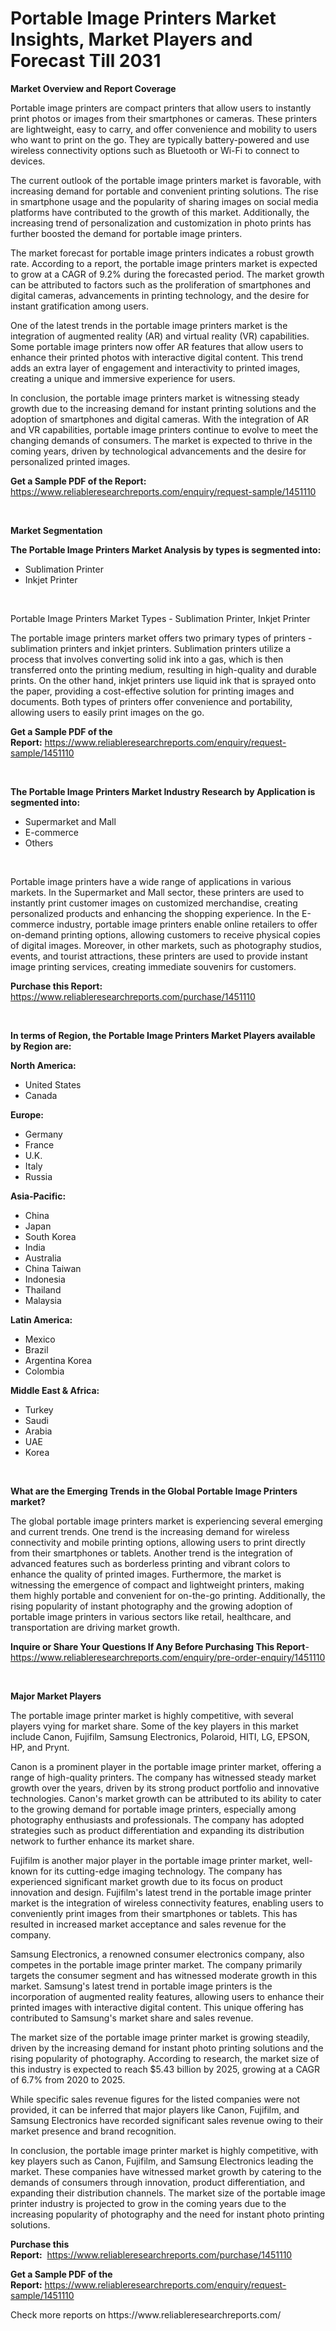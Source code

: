 <p><h1>Portable Image Printers Market Insights, Market Players and Forecast Till 2031</h1></p><p><strong>Market Overview and Report Coverage</strong></p>
<p><p>Portable image printers are compact printers that allow users to instantly print photos or images from their smartphones or cameras. These printers are lightweight, easy to carry, and offer convenience and mobility to users who want to print on the go. They are typically battery-powered and use wireless connectivity options such as Bluetooth or Wi-Fi to connect to devices.</p><p>The current outlook of the portable image printers market is favorable, with increasing demand for portable and convenient printing solutions. The rise in smartphone usage and the popularity of sharing images on social media platforms have contributed to the growth of this market. Additionally, the increasing trend of personalization and customization in photo prints has further boosted the demand for portable image printers.</p><p>The market forecast for portable image printers indicates a robust growth rate. According to a report, the portable image printers market is expected to grow at a CAGR of 9.2% during the forecasted period. The market growth can be attributed to factors such as the proliferation of smartphones and digital cameras, advancements in printing technology, and the desire for instant gratification among users.</p><p>One of the latest trends in the portable image printers market is the integration of augmented reality (AR) and virtual reality (VR) capabilities. Some portable image printers now offer AR features that allow users to enhance their printed photos with interactive digital content. This trend adds an extra layer of engagement and interactivity to printed images, creating a unique and immersive experience for users.</p><p>In conclusion, the portable image printers market is witnessing steady growth due to the increasing demand for instant printing solutions and the adoption of smartphones and digital cameras. With the integration of AR and VR capabilities, portable image printers continue to evolve to meet the changing demands of consumers. The market is expected to thrive in the coming years, driven by technological advancements and the desire for personalized printed images.</p></p>
<p><strong>Get a Sample PDF of the Report:</strong> <a href="https://www.reliableresearchreports.com/enquiry/request-sample/1451110">https://www.reliableresearchreports.com/enquiry/request-sample/1451110</a></p>
<p>&nbsp;</p>
<p><strong>Market Segmentation</strong></p>
<p><strong>The Portable Image Printers Market Analysis by types is segmented into:</strong></p>
<p><ul><li>Sublimation Printer</li><li>Inkjet Printer</li></ul></p>
<p>&nbsp;</p>
<p><p>Portable Image Printers Market Types - Sublimation Printer, Inkjet Printer</p><p>The portable image printers market offers two primary types of printers - sublimation printers and inkjet printers. Sublimation printers utilize a process that involves converting solid ink into a gas, which is then transferred onto the printing medium, resulting in high-quality and durable prints. On the other hand, inkjet printers use liquid ink that is sprayed onto the paper, providing a cost-effective solution for printing images and documents. Both types of printers offer convenience and portability, allowing users to easily print images on the go.</p></p>
<p><strong>Get a Sample PDF of the Report:</strong>&nbsp;<a href="https://www.reliableresearchreports.com/enquiry/request-sample/1451110">https://www.reliableresearchreports.com/enquiry/request-sample/1451110</a></p>
<p>&nbsp;</p>
<p><strong>The Portable Image Printers Market Industry Research by Application is segmented into:</strong></p>
<p><ul><li>Supermarket and Mall</li><li>E-commerce</li><li>Others</li></ul></p>
<p>&nbsp;</p>
<p><p>Portable image printers have a wide range of applications in various markets. In the Supermarket and Mall sector, these printers are used to instantly print customer images on customized merchandise, creating personalized products and enhancing the shopping experience. In the E-commerce industry, portable image printers enable online retailers to offer on-demand printing options, allowing customers to receive physical copies of digital images. Moreover, in other markets, such as photography studios, events, and tourist attractions, these printers are used to provide instant image printing services, creating immediate souvenirs for customers.</p></p>
<p><strong>Purchase this Report:</strong>&nbsp; <a href="https://www.reliableresearchreports.com/purchase/1451110">https://www.reliableresearchreports.com/purchase/1451110</a></p>
<p>&nbsp;</p>
<p><strong>In terms of Region, the Portable Image Printers Market Players available by Region are:</strong></p>
<p>
    <p> <strong> North America: </strong>
        <ul>
            <li>United States</li>
            <li>Canada</li>
        </ul>
        </p> 
    <p> <strong> Europe: </strong>
        <ul>
            <li>Germany</li>
            <li>France</li>
            <li>U.K.</li>
            <li>Italy</li>
            <li>Russia</li>
        </ul>
        </p> 
    <p> <strong> Asia-Pacific: </strong>
        <ul>
            <li>China</li>
            <li>Japan</li>
            <li>South Korea</li>
            <li>India</li>
            <li>Australia</li>
            <li>China Taiwan</li>
            <li>Indonesia</li>
            <li>Thailand</li>
            <li>Malaysia</li>
        </ul>
        </p> 
    <p> <strong> Latin America: </strong>
        <ul>
            <li>Mexico</li>
            <li>Brazil</li>
            <li>Argentina Korea</li>
            <li>Colombia</li>
        </ul>
        </p> 
    <p> <strong> Middle East & Africa: </strong>
        <ul>
            <li>Turkey</li>
            <li>Saudi</li>
            <li>Arabia</li>
            <li>UAE</li>
            <li>Korea</li>
        </ul>
    </p>
    </p>
<p>&nbsp;</p>
<p><strong>What are the Emerging Trends in the Global Portable Image Printers market?</strong></p>
<p><p>The global portable image printers market is experiencing several emerging and current trends. One trend is the increasing demand for wireless connectivity and mobile printing options, allowing users to print directly from their smartphones or tablets. Another trend is the integration of advanced features such as borderless printing and vibrant colors to enhance the quality of printed images. Furthermore, the market is witnessing the emergence of compact and lightweight printers, making them highly portable and convenient for on-the-go printing. Additionally, the rising popularity of instant photography and the growing adoption of portable image printers in various sectors like retail, healthcare, and transportation are driving market growth.</p></p>
<p><strong>Inquire or Share Your Questions If Any Before Purchasing This Report</strong>- <a href="https://www.reliableresearchreports.com/enquiry/pre-order-enquiry/1451110">https://www.reliableresearchreports.com/enquiry/pre-order-enquiry/1451110</a></p>
<p>&nbsp;</p>
<p><strong>Major Market Players</strong></p>
<p><p>The portable image printer market is highly competitive, with several players vying for market share. Some of the key players in this market include Canon, Fujifilm, Samsung Electronics, Polaroid, HITI, LG, EPSON, HP, and Prynt.</p><p>Canon is a prominent player in the portable image printer market, offering a range of high-quality printers. The company has witnessed steady market growth over the years, driven by its strong product portfolio and innovative technologies. Canon's market growth can be attributed to its ability to cater to the growing demand for portable image printers, especially among photography enthusiasts and professionals. The company has adopted strategies such as product differentiation and expanding its distribution network to further enhance its market share.</p><p>Fujifilm is another major player in the portable image printer market, well-known for its cutting-edge imaging technology. The company has experienced significant market growth due to its focus on product innovation and design. Fujifilm's latest trend in the portable image printer market is the integration of wireless connectivity features, enabling users to conveniently print images from their smartphones or tablets. This has resulted in increased market acceptance and sales revenue for the company.</p><p>Samsung Electronics, a renowned consumer electronics company, also competes in the portable image printer market. The company primarily targets the consumer segment and has witnessed moderate growth in this market. Samsung's latest trend in portable image printers is the incorporation of augmented reality features, allowing users to enhance their printed images with interactive digital content. This unique offering has contributed to Samsung's market share and sales revenue.</p><p>The market size of the portable image printer market is growing steadily, driven by the increasing demand for instant photo printing solutions and the rising popularity of photography. According to research, the market size of this industry is expected to reach $5.43 billion by 2025, growing at a CAGR of 6.7% from 2020 to 2025.</p><p>While specific sales revenue figures for the listed companies were not provided, it can be inferred that major players like Canon, Fujifilm, and Samsung Electronics have recorded significant sales revenue owing to their market presence and brand recognition.</p><p>In conclusion, the portable image printer market is highly competitive, with key players such as Canon, Fujifilm, and Samsung Electronics leading the market. These companies have witnessed market growth by catering to the demands of consumers through innovation, product differentiation, and expanding their distribution channels. The market size of the portable image printer industry is projected to grow in the coming years due to the increasing popularity of photography and the need for instant photo printing solutions.</p></p>
<p><strong>Purchase this Report:</strong>&nbsp;&nbsp;<a href="https://www.reliableresearchreports.com/purchase/1451110">https://www.reliableresearchreports.com/purchase/1451110</a></p>
<p></p>
<p><strong>Get a Sample PDF of the Report:</strong>&nbsp;<a href="https://www.reliableresearchreports.com/enquiry/request-sample/1451110">https://www.reliableresearchreports.com/enquiry/request-sample/1451110</a></p>
<p>Check more reports on https://www.reliableresearchreports.com/</p>